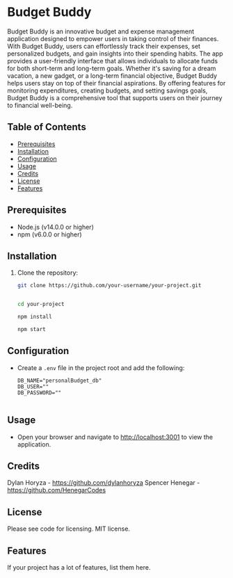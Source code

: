 
# Budget Buddy

Budget Buddy is an innovative budget and expense management application designed to empower users in taking control of their finances. With Budget Buddy, users can effortlessly track their expenses, set personalized budgets, and gain insights into their spending habits. The app provides a user-friendly interface that allows individuals to allocate funds for both short-term and long-term goals. Whether it's saving for a dream vacation, a new gadget, or a long-term financial objective, Budget Buddy helps users stay on top of their financial aspirations. By offering features for monitoring expenditures, creating budgets, and setting savings goals, Budget Buddy is a comprehensive tool that supports users on their journey to financial well-being.


## Table of Contents

- [Prerequisites](#prerequisites)
- [Installation](#installation)
- [Configuration](#configuration)
- [Usage](#usage)
- [Credits](#credits)
- [License](#license)
- [Features](#features)

## Prerequisites

- Node.js (v14.0.0 or higher)
- npm (v6.0.0 or higher)


## Installation


1. Clone the repository:

   ```bash
   git clone https://github.com/your-username/your-project.git


   cd your-project

   npm install

   npm start


## Configuration

- Create a `.env` file in the project root and add the following:

  ```env
  DB_NAME="personalBudget_db"
  DB_USER=""
  DB_PASSWORD=""


## Usage

- Open your browser and navigate to [http://localhost:3001](http://localhost:3000) to view the application.

## Credits

Dylan Horyza - https://github.com/dylanhoryza
Spencer Henegar - https://github.com/HenegarCodes

## License

Please see code for licensing. MIT license.

## Features

If your project has a lot of features, list them here.